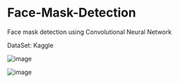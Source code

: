 # Face-Mask-Detection
Face mask detection using Convolutional Neural Network 

DataSet: Kaggle

![image](https://github.com/vaiibs/Face-Mask-Detection/assets/97294116/faa19d4f-7762-4329-84a2-f0ae4b42e421)

![image](https://github.com/vaiibs/Face-Mask-Detection/assets/97294116/2ef89c60-1773-4152-b3e5-e9ba4bfee33c)
